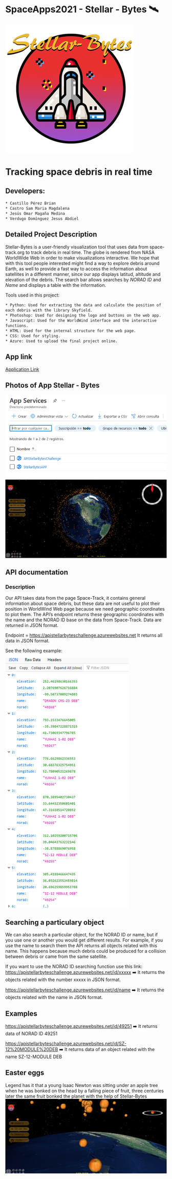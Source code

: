# SpaceApps2021 -  Stellar - Bytes 🛰 
<img src="https://github.com/omar17md/SpaceApps2021/blob/3d0b8dff8ecc7519e090fd67fc44444826ab82d9/img/logos/Logo_bebe.png">

# Tracking space debris in real time


## Developers:

    * Castillo Pérez Brian
    * Castro Sam Maria Magdalena
    * Jesús Omar Magaña Medina
    * Verdugo Domínguez Jesus Abdiel
    
    
## Detailed Project Description
Stellar-Bytes is a user-friendly visualization tool that uses data from space-track.org to track debris in real time. The globe is rendered from NASA WorldWide Web in order to make visualizations interactive. We hope that with this tool people interested might find a way to explore debris around Earth, as well to provide a fast way to access the information about satellites in a different manner, since our app displays latitud, altitude and elevation of the debris. The search bar allows searches by *NORAD ID* and *Name* and displays a table with the information.

Tools used in this project:

    * Python: Used for extracting the data and calculate the position of each debris with the library Skyfield.
    * Photoshop: Used for designing the logo and buttons on the web app.
    * Javascript: Used for the WorldWind interface and the interactive functions.
    * HTML: Used for the internal structure for the web page.
    * CSS: Used for styling.
    * Azure: Used to upload the final project online.

## App link

[Application Link](https://stellarbytesapp.azurewebsites.net/) 

## Photos of App Stellar - Bytes
<img src="https://github.com/omar17md/SpaceApps2021/blob/main/img/fotoApp/azureportal.png">
<img src="https://github.com/omar17md/SpaceApps2021/blob/main/img/fotoApp/app.png">



## API documentation

### Description
Our API takes data from the page Space-Track, it contains general information about space debris, but these data are not useful to plot their position in WorldWind Web page because we need geographic coordinates to plot them. The API’s endpoint returns these geographic coordinates with the name and the NORAD ID base on the data from Space-Track. Data are returned in JSON format.

Endpoint =  https://apistellarbyteschallenge.azurewebsites.net It returns all data in JSON format.

See the following example:

<img src="https://github.com/omar17md/SpaceApps2021/blob/main/img/fotoApp/json.png">

## Searching a particulary object
We can also search a particular object, for the NORAD ID or name, but if you use one or another you would get different results. For example, if you use the name to search them the API returns all objects related with this name. This happens because much debris could be produced for a collision between debris or came from the same satellite.

If you want to use the NORAD ID searching function use this link:
https://apistellarbyteschallenge.azurewebsites.net/id/xxxxx ➡️ It returns the objects related with the number xxxxx in JSON format.

https://apistellarbyteschallenge.azurewebsites.net/id/name ➡️  It returns the objects related with the name in JSON format.


## Examples
https://apistellarbyteschallenge.azurewebsites.net/id/49251 ➡️ It returns data of NORAD ID 49251

https://apistellarbyteschallenge.azurewebsites.net/id/SZ-12%20MODULE%20DEB ➡️ It returns data of an object related with the name SZ-12-MODULE DEB



## Easter eggs
Legend has it that a young Isaac Newton was sitting under an apple tree when he was bonked on the head by a falling piece of fruit, three centuries later the same fruit bonked the planet with the help of Stellar-Bytes
<img src="https://github.com/omar17md/SpaceApps2021/blob/main/img/fotoApp/index.jpg">
 

